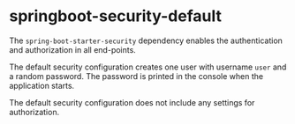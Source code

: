 # springboot-security-default #

The ```spring-boot-starter-security``` dependency enables the authentication and authorization in all end-points.

The default security configuration creates one user with username ```user``` and a random password. The password is printed in the console when the application starts.

The default security configuration does not include any settings for authorization.
